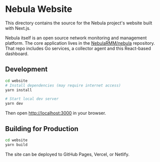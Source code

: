 # Nebula Website

This directory contains the source for the Nebula project's website built with Next.js.

Nebula itself is an open source network monitoring and management platform. The
core application lives in the
[NebulaRMM/nebula](https://github.com/NebulaRMM/nebula) repository. That repo
includes Go services, a collector agent and this React-based dashboard.

## Development

```bash
cd website
# Install dependencies (may require internet access)
yarn install

# Start local dev server
yarn dev
```

Then open <http://localhost:3000> in your browser.

## Building for Production

```bash
cd website
yarn build
```

The site can be deployed to GitHub Pages, Vercel, or Netlify.
